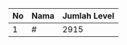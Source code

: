 | No | Nama            | Jumlah Level |
|----|-----------------|--------------|
| 1  | #    |    2915        |
